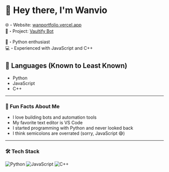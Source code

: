 # 👋 Hey there, I'm Wanvio

🌐・Website: [wanportfolio.vercel.app](https://wanportfolio.vercel.app/)  
🚀・Project: [Vaultify Bot](https://vaultifybot.vercel.app/)

🐍・Python enthusiast  
💻・Experienced with JavaScript and C++

## 🧠 Languages (Known to Least Known)
- Python  
- JavaScript  
- C++

---

### 🎯 Fun Facts About Me
- I love building bots and automation tools  
- My favorite text editor is VS Code  
- I started programming with Python and never looked back  
- I think semicolons are overrated (sorry, JavaScript 😅)

---

### 🛠 Tech Stack
![Python](https://img.shields.io/badge/-Python-333?style=flat&logo=python&logoColor=yellow)
![JavaScript](https://img.shields.io/badge/-JavaScript-333?style=flat&logo=javascript)
![C++](https://img.shields.io/badge/-C++-333?style=flat&logo=cplusplus&logoColor=blue)
